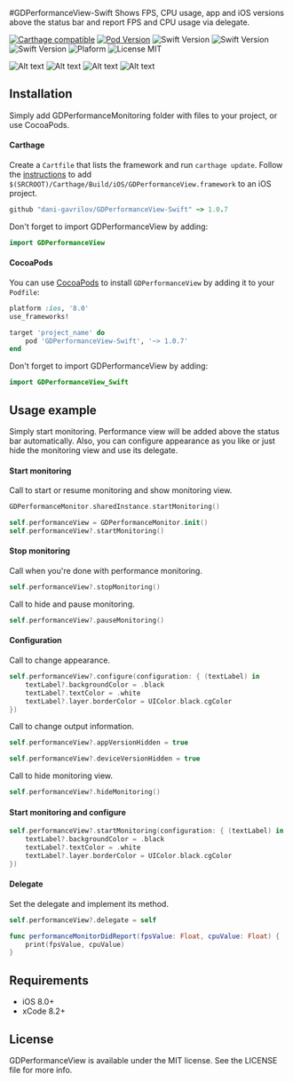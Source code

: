 #GDPerformanceView-Swift
Shows FPS, CPU usage, app and iOS versions above the status bar and report FPS and CPU usage via delegate.

[![Carthage compatible](https://img.shields.io/badge/Carthage-compatible-brightgreen.svg)](https://github.com/Carthage/Carthage) 
[![Pod Version](https://img.shields.io/badge/Pod-1.2.0-6193DF.svg)](https://cocoapods.org/)
![Swift Version](https://img.shields.io/badge/xCode-8.2+-blue.svg) 
![Swift Version](https://img.shields.io/badge/iOS-8.0+-blue.svg) 
![Swift Version](https://img.shields.io/badge/Swift-3.0+-orange.svg)
![Plaform](https://img.shields.io/badge/Platform-iOS-lightgrey.svg)
![License MIT](https://img.shields.io/badge/License-MIT-lightgrey.svg) 

![Alt text](https://github.com/dani-gavrilov/GDPerformanceView/blob/master/performance_view.PNG?raw=true "Example PNG")
![Alt text](https://github.com/dani-gavrilov/GDPerformanceView/blob/master/performance_view_2.PNG?raw=true "Example PNG")
![Alt text](https://github.com/dani-gavrilov/GDPerformanceView/blob/master/performance_view_3.PNG?raw=true "Example PNG")
![Alt text](https://github.com/dani-gavrilov/GDPerformanceView/blob/master/performance_view_4.PNG?raw=true "Example PNG")

## Installation
Simply add GDPerformanceMonitoring folder with files to your project, or use CocoaPods.

#### Carthage
Create a `Cartfile` that lists the framework and run `carthage update`. Follow the [instructions](https://github.com/Carthage/Carthage#if-youre-building-for-ios) to add `$(SRCROOT)/Carthage/Build/iOS/GDPerformanceView.framework` to an iOS project.

```ruby
github "dani-gavrilov/GDPerformanceView-Swift" ~> 1.0.7
```
Don't forget to import GDPerformanceView by adding: 

```swift
import GDPerformanceView
```

#### CocoaPods
You can use [CocoaPods](http://cocoapods.org/) to install `GDPerformanceView` by adding it to your `Podfile`:

```ruby
platform :ios, '8.0'
use_frameworks!

target 'project_name' do
	pod 'GDPerformanceView-Swift', '~> 1.0.7'
end
```
Don't forget to import GDPerformanceView by adding: 

```swift
import GDPerformanceView_Swift
```

## Usage example

Simply start monitoring. Performance view will be added above the status bar automatically.
Also, you can configure appearance as you like or just hide the monitoring view and use its delegate.

#### Start monitoring

Call to start or resume monitoring and show monitoring view.

```swift
GDPerformanceMonitor.sharedInstance.startMonitoring()
```

```swift
self.performanceView = GDPerformanceMonitor.init()
self.performanceView?.startMonitoring()
```

#### Stop monitoring

Call when you're done with performance monitoring.

```swift
self.performanceView?.stopMonitoring()
```

Call to hide and pause monitoring.

```swift
self.performanceView?.pauseMonitoring()
```

#### Configuration

Call to change appearance.

```swift
self.performanceView?.configure(configuration: { (textLabel) in
	textLabel?.backgroundColor = .black
	textLabel?.textColor = .white
	textLabel?.layer.borderColor = UIColor.black.cgColor
})
```

Call to change output information.

```swift
self.performanceView?.appVersionHidden = true

self.performanceView?.deviceVersionHidden = true
```

Call to hide monitoring view.

```swift
self.performanceView?.hideMonitoring()
```

#### Start monitoring and configure

```swift
self.performanceView?.startMonitoring(configuration: { (textLabel) in
	textLabel?.backgroundColor = .black
	textLabel?.textColor = .white
	textLabel?.layer.borderColor = UIColor.black.cgColor
})
```

#### Delegate

Set the delegate and implement its method.

```swift
self.performanceView?.delegate = self
```

```swift
func performanceMonitorDidReport(fpsValue: Float, cpuValue: Float) {
	print(fpsValue, cpuValue)
}
```

## Requirements
- iOS 8.0+
- xCode 8.2+

## License
GDPerformanceView is available under the MIT license. See the LICENSE file for more info.
